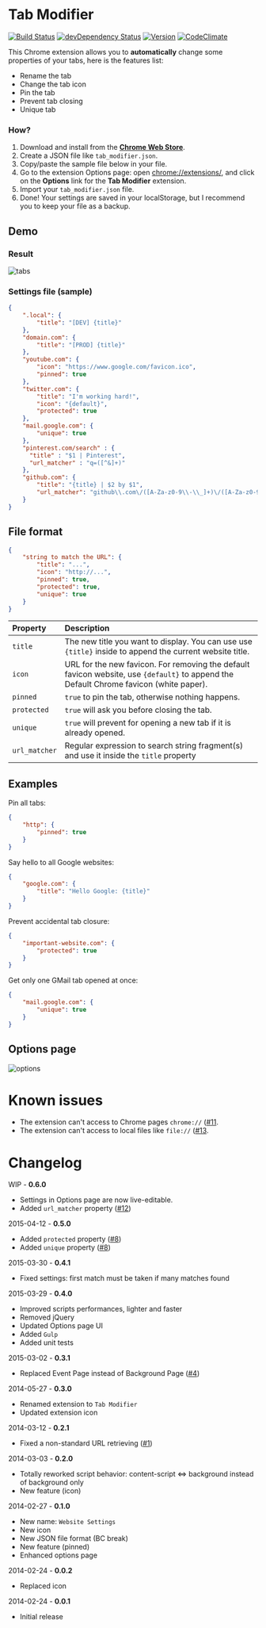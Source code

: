 # Tab Modifier

[![Build Status](http://img.shields.io/travis/sylouuu/chrome-tab-modifier.svg?style=flat)](https://travis-ci.org/sylouuu/chrome-tab-modifier)
[![devDependency Status](http://img.shields.io/david/dev/sylouuu/chrome-tab-modifier.svg?style=flat)](https://david-dm.org/sylouuu/chrome-tab-modifier#info=devDependencies)
[![Version](http://img.shields.io/npm/v/chrome-tab-modifier.svg?style=flat)](https://www.npmjs.org/package/chrome-tab-modifier)
[![CodeClimate](http://img.shields.io/codeclimate/github/sylouuu/chrome-tab-modifier.svg?style=flat)](https://codeclimate.com/github/sylouuu/chrome-tab-modifier)

This Chrome extension allows you to **automatically** change some properties of your tabs, here is the features list:

* Rename the tab
* Change the tab icon
* Pin the tab
* Prevent tab closing
* Unique tab

### How?

1. Download and install from the **[Chrome Web Store](https://chrome.google.com/webstore/detail/hcbgadmbdkiilgpifjgcakjehmafcjai/)**.
2. Create a JSON file like `tab_modifier.json`.
2. Copy/paste the sample file below in your file.
3. Go to the extension Options page: open [chrome://extensions/](chrome://extensions/), and click on the **Options** link for the **Tab Modifier** extension.
4. Import your `tab_modifier.json` file.
5. Done! Your settings are saved in your localStorage, but I recommend you to keep your file as a backup.

## Demo

### Result

<img src="https://raw.github.com/sylouuu/chrome-tab-modifier/master/screenshots/tabs.png" alt="tabs">

### Settings file (sample)

```json
{
    ".local": {
        "title": "[DEV] {title}"
    },
    "domain.com": {
        "title": "[PROD] {title}"
    },
    "youtube.com": {
        "icon": "https://www.google.com/favicon.ico",
        "pinned": true
    },
    "twitter.com": {
        "title": "I'm working hard!",
        "icon": "{default}",
        "protected": true
    },
    "mail.google.com": {
        "unique": true
    },
    "pinterest.com/search" : {
      "title" : "$1 | Pinterest",
      "url_matcher" : "q=([^&]+)"
    },
    "github.com": {
        "title": "{title} | $2 by $1",
        "url_matcher": "github\\.com\/([A-Za-z0-9\\-\\_]+)\/([A-Za-z0-9\\-\\_]+)"
    }
}
```

## File format

```json
{
    "string to match the URL": {
        "title": "...",
        "icon": "http://...",
        "pinned": true,
        "protected": true,
        "unique": true
    }
}
```

| Property      | Description                                               |
| :------------ | :-------------------------------------------------------- |
| `title`       | The new title you want to display. You can use use `{title}` inside to append the current website title. |
| `icon`        | URL for the new favicon. For removing the default favicon website, use `{default}` to append the Default Chrome favicon (white paper). |
| `pinned`      | `true` to pin the tab, otherwise nothing happens. |
| `protected`   | `true` will ask you before closing the tab. |
| `unique`      | `true` will prevent for opening a new tab if it is already opened. |
| `url_matcher` | Regular expression to search string fragment(s) and use it inside the `title` property |

## Examples

Pin all tabs:

```json
{
    "http": {
        "pinned": true
    }
}
```

Say hello to all Google websites:

```json
{
    "google.com": {
        "title": "Hello Google: {title}"
    }
}
```

Prevent accidental tab closure:

```json
{
    "important-website.com": {
        "protected": true
    }
}
```

Get only one GMail tab opened at once:

```json
{
    "mail.google.com": {
        "unique": true
    }
}
```

## Options page

<img src="https://raw.githubusercontent.com/sylouuu/chrome-tab-modifier/master/screenshots/options.png" alt="options">

# Known issues

* The extension can't access to Chrome pages `chrome://` ([#11](https://github.com/sylouuu/chrome-tab-modifier/issues/11).
* The extension can't access to local files like `file://` ([#13](https://github.com/sylouuu/chrome-tab-modifier/issues/13).

# Changelog

WIP - **0.6.0**

* Settings in Options page are now live-editable.
* Added `url_matcher` property ([#12](https://github.com/sylouuu/chrome-tab-modifier/issues/12))

2015-04-12 - **0.5.0**

* Added `protected` property ([#8](https://github.com/sylouuu/chrome-tab-modifier/issues/8))
* Added `unique` property ([#8](https://github.com/sylouuu/chrome-tab-modifier/issues/8))

2015-03-30 - **0.4.1**

* Fixed settings: first match must be taken if many matches found

2015-03-29 - **0.4.0**

* Improved scripts performances, lighter and faster
* Removed jQuery
* Updated Options page UI
* Added `Gulp`
* Added unit tests

2015-03-02 - **0.3.1**

* Replaced Event Page instead of Background Page ([#4](https://github.com/sylouuu/chrome-tab-modifier/issues/4))

2014-05-27 - **0.3.0**

* Renamed extension to `Tab Modifier`
* Updated extension icon

2014-03-12 - **0.2.1**

* Fixed a non-standard URL retrieving ([#1](https://github.com/sylouuu/chrome-tab-modifier/issues/1))

2014-03-03 - **0.2.0**

* Totally reworked script behavior: content-script <=> background instead of background only
* New feature (icon)

2014-02-27 - **0.1.0**

* New name: `Website Settings`
* New icon
* New JSON file format (BC break)
* New feature (pinned)
* Enhanced options page

2014-02-24 - **0.0.2**

* Replaced icon

2014-02-24 - **0.0.1**

* Initial release
